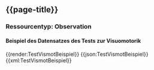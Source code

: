 ## {{page-title}}

### Ressourcentyp: Observation

#### Beispiel des Datensatzes des Tests zur Visuomotorik

<tabs>
    <tab title="Übersicht">      
        {{render:TestVismotBeispiel}}
    </tab>
    <tab title="JSON">
        {{json:TestVismotBeispiel}}
    </tab>
    <tab title="XML">
        {{xml:TestVismotBeispiel}}
    </tab>
</tabs>
